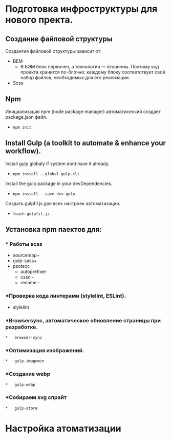 

# Подготовка инфроструктуры для нового пректа.

## Создание файловой структуры 
Создантия файловой структуры зависит от:  
-  BEM  
   -  В БЭМ блок первичен, а технологии  — вторичны. Поэтому код проекта хранится по-блочно: каждому блоку соответствует свой набор файлов, необходимых для его реализации. 
-  Scss  



## Npm
Инициализация npm (node package manager) автоматисеский создает package.json файл.
-     npm init  
   
     
## Install Gulp (a toolkit to automate & enhance your workflow).
Install gulp globaly if system dont have it already.
-     npm install --global gulp-cli
Install the gulp package in your devDependencies.                              
-     npm install --save-dev gulp
Создать  gulpfil.js для всех настроек автоматизации.
-     touch gulpfil.js
    
## Установка npm паектов для: 
### * Работы scss
<!-- describe how it works -->
*   sourcemap+
*   gulp-sass+
*   psotscc
    *   autoprefixer <!--   -->  
    *   csso     - <!--   -->       <!-- Оптимизаци/Минимизация css  -->
    *   rename  -                           <!-- Переименоавеие минифицированного кода  -->

### *Проверка кода линтерами (stylelint, ESLint).
*   slylelint 
    
### *Browsersync, автоматическое обновление страницы при разработке.
    *   browser-sync

### *Оптимизация изображений.
    *   gulp-imagemin

### *Создание webp
    *   gulp-webp 

### *Собираем svg спрайт
    *   gulp-store

# Настройка атоматизации 
